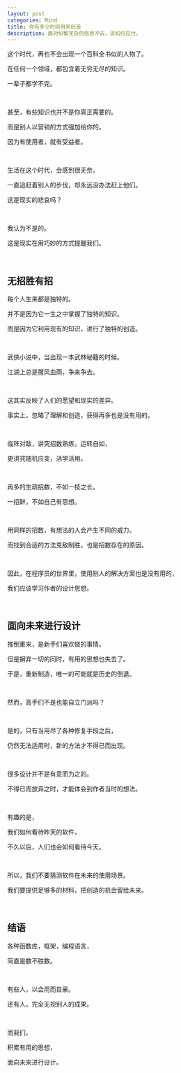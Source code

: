 ```yaml
---
layout: post
categories: Mind
title: 你有多少时间用来创造
description: 面对纷繁芜杂的信息冲击，该如何应付。
---
```


这个时代，再也不会出现一个百科全书似的人物了。

在任何一个领域，都包含着无穷无尽的知识。

一辈子都学不完。

<br/>

甚至，有些知识也并不是你真正需要的。

而是别人以营销的方式强加给你的。

因为有使用者，就有受益者。

<br/>

生活在这个时代，会感到很无奈。

一直追赶着别人的步伐，却永远没办法赶上他们。

这是现实的悲哀吗？

<br/>

我认为不是的。

这是现实在用巧妙的方式提醒我们。

<br/>

## **无招胜有招**

每个人生来都是独特的。

并不是因为它一生之中掌握了独特的知识。

而是因为它利用现有的知识，进行了独特的创造。

<br/>

武侠小说中，当出现一本武林秘籍的时候。

江湖上总是腥风血雨，争来争去。

<br/>

这其实反映了人们的愿望和现实的差异。

事实上，忽略了理解和创造，获得再多也是没有用的。

<br/>

临阵对敌，讲究招数熟练，运转自如，

更讲究随机应变，活学活用。

<br/>

再多的生疏招数，不如一技之长。

一招鲜，不如自己有思想。

<br/>

用同样的招数，有想法的人会产生不同的威力。

而找到合适的方法克敌制胜，也是招数存在的原因。

<br/>

因此，在程序员的世界里，使用别人的解决方案也是没有用的，

我们应该学习作者的设计思想。

<br/>

## **面向未来进行设计**

推倒重来，是新手们喜欢做的事情。

但是摒弃一切的同时，有用的思想也失去了。

于是，重新制造，唯一的可能就是历史的倒退。

<br/>

然而，高手们不是也能自立门派吗？

<br/>

是的，只有当用尽了各种修复手段之后，

仍然无法适用时，新的方法才不得已而出现。

<br/>

很多设计并不是有意而为之的。

不得已而放弃之时，才能体会到作者当时的想法。

<br/>

有趣的是，

我们如何看待昨天的软件，

不久以后，人们也会如何看待今天。

<br/>

所以，我们不要猜测软件在未来的使用场景。

我们要提供足够多的材料，把创造的机会留给未来。

<br/>

## **结语**

各种函数库，框架，编程语言，

简直是数不胜数。

<br/>

有些人，以会用而自豪。

还有人，完全无视别人的成果。

<br/>

而我们，

积累有用的思想，

面向未来进行设计。






























